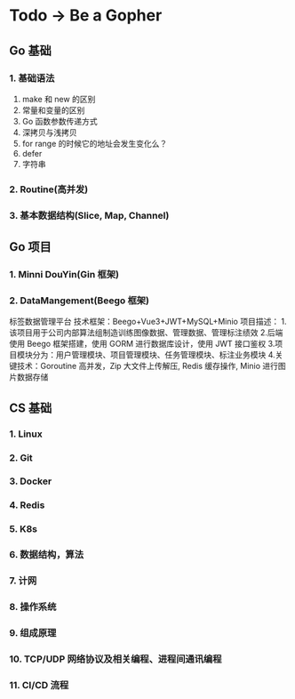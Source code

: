 # Todo -> Be a Gopher

## Go 基础

### 1. 基础语法

1.  make 和 new 的区别
2.  常量和变量的区别
3.  Go 函数参数传递方式
4.  深拷贝与浅拷贝
5.  for range 的时候它的地址会发生变化么？
6.  defer
7.  字符串

### 2. Routine(高并发)

### 3. 基本数据结构(Slice, Map, Channel)

## Go 项目

### 1. Minni DouYin(Gin 框架)

### 2. DataMangement(Beego 框架)

标签数据管理平台 技术框架：Beego+Vue3+JWT+MySQL+Minio
项目描述： 1.该项目用于公司内部算法组制造训练图像数据、管理数据、管理标注绩效 2.后端使用 Beego 框架搭建，使用 GORM 进行数据库设计，使用 JWT 接口鉴权 3.项目模块分为：用户管理模块、项目管理模块、任务管理模块、标注业务模块 4.关键技术：Goroutine 高并发，Zip 大文件上传解压, Redis 缓存操作, Minio 进行图片数据存储

## CS 基础

### 1. Linux

### 2. Git

### 3. Docker

### 4. Redis

### 5. K8s

### 6. 数据结构，算法

### 7. 计网

### 8. 操作系统

### 9. 组成原理

### 10. TCP/UDP 网络协议及相关编程、进程间通讯编程

### 11. CI/CD 流程
